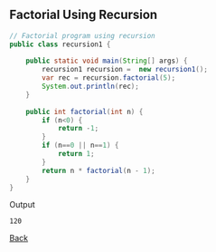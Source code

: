 ## Factorial Using Recursion

```JAVA
// Factorial program using recursion
public class recursion1 {
	
	public static void main(String[] args) {
		recursion1 recursion =  new recursion1();
		var rec = recursion.factorial(5);		
		System.out.println(rec);
	}
	
	public int factorial(int n) {
		if (n<0) {
			return -1;
		}
		if (n==0 || n==1) {
			return 1;
		}
		return n * factorial(n - 1);
	}
}

```

Output
```
120
```

[Back](../test.md)